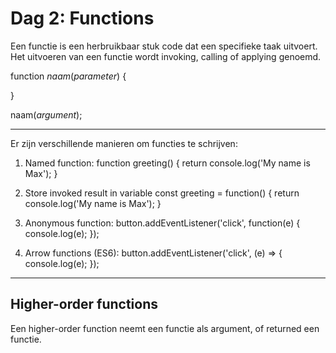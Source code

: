 # Dag 2: Functions

Een functie is een herbruikbaar stuk code dat een specifieke taak uitvoert.
Het uitvoeren van een functie wordt invoking, calling of applying genoemd.

function _naam_(_parameter_) {

}

naam(_argument_);

-----------------------------------------------------------------

Er zijn verschillende manieren om functies te schrijven:

1. Named function:
function greeting() {
  return console.log('My name is Max');
}

2. Store invoked result in variable
const greeting = function() {
 return console.log('My name is Max'); 
} 

3. Anonymous function:
button.addEventListener('click', function(e) {
  console.log(e);
});

4. Arrow functions (ES6):
button.addEventListener('click', (e) => {
  console.log(e);
});

-----------------------------------------------------------------

## Higher-order functions

Een higher-order function neemt een functie als argument, of returned een functie.

